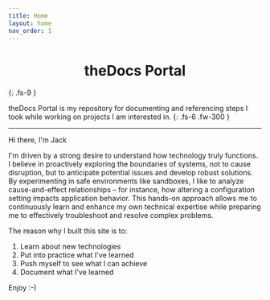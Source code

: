 ```yaml
---
title: Home
layout: home
nav_order: 1
---
```

<h1 style="text-align: center;">theDocs Portal</h1>
{: .fs-9 }

theDocs Portal is my repository for documenting and referencing steps I took while working on projects I am interested in.
{: .fs-6 .fw-300 }

---
  
Hi there, I'm Jack  

I'm driven by a strong desire to understand how technology truly functions. I believe in proactively exploring the boundaries of systems, not to cause disruption, but to anticipate potential issues and develop robust solutions. By experimenting in safe environments like sandboxes, I like to analyze cause-and-effect relationships – for instance, how altering a configuration setting impacts application behavior. This hands-on approach allows me to continuously learn and enhance my own technical expertise while preparing me to effectively troubleshoot and resolve complex problems.

The reason why I built this site is to:

1. Learn about new technologies
2. Put into practice what I've learned
3. Push myself to see what I can achieve
4. Document what I've learned

Enjoy :-)
